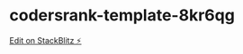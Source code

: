 # codersrank-template-8kr6qg

[Edit on StackBlitz ⚡️](https://stackblitz.com/edit/codersrank-template-8kr6qg)